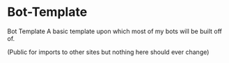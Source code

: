 # Bot-Template
Bot Template
A basic template upon which most of my bots will be built off of.

(Public for imports to other sites but nothing here should ever change)
